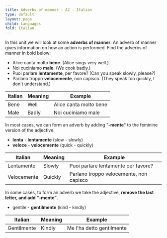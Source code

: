 ```yaml
---
title: Adverbs of manner - A2 - Italian
type: default
layout: page
child: Languages
fold: Italian
---
```


In this unit we will look at some **adverbs of manner**. An adverb of manner
gives information on how an action is performed. Find the adverbs of manner in
bold below:

- Alice canta molto **bene**. (Alice sings very well.)
- Noi cuciniamo **male**. (We cook badly.)
- Puoi parlare **lentamente**, per favore? (Can you speak slowly, please?)
- Parlano troppo **velocemente**, non capisco. (They speak too quickly, I don't
understand.)

| Italian | Meaning | Example |
| ------- | ------- | ------- |
| Bene | Well | Alice canta molto bene |
| Male | Badly | Noi cuciniamo male |

In most cases, we can form an adverb by adding "**-mente**" to the feminine
version of the adjective.

- **lenta** - **lentamente** (slow - slowly)
- **veloce** - **velocemente** (quick - quickly)

| Italian | Meaning | Example |
| ------- | ------- | ------- |
| Lentamente | Slowly | Puoi parlare lentamente per favore? |
| Velocemente | Quickly | Parlano troppo velocemente, non capisco |

In some cases, to form an adverb we take the adjective, **remove the last
letter, and add "-mente"**.

- gentile - **gentilmente** (kind - kindly)

| Italian | Meaning | Example |
| ------- | ------- | ------- |
| Gentilmente | Kindly | Me l'ha detto gentilmente |
